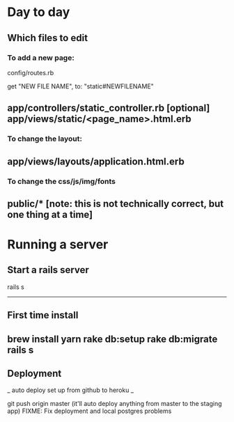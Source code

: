# Day to day

## Which files to edit

### To add a new page:
config/routes.rb

  get "NEW FILE NAME", to: "static#NEWFILENAME"

app/controllers/static_controller.rb [optional]
app/views/static/<page_name>.html.erb
---------------------

### To change the layout:
app/views/layouts/application.html.erb
--------------------

### To change the css/js/img/fonts
public/* [note: this is not technically correct, but one thing at a time]
--------------------

# Running a server

## Start a rails server

rails s



--------------------
## First time install

brew install yarn
rake db:setup
rake db:migrate
rails s
--------------------

## Deployment

_ auto deploy set up from github to heroku _

git push origin master (it'll auto deploy anything from master to the staging app)
FIXME: Fix deployment and local postgres problems
